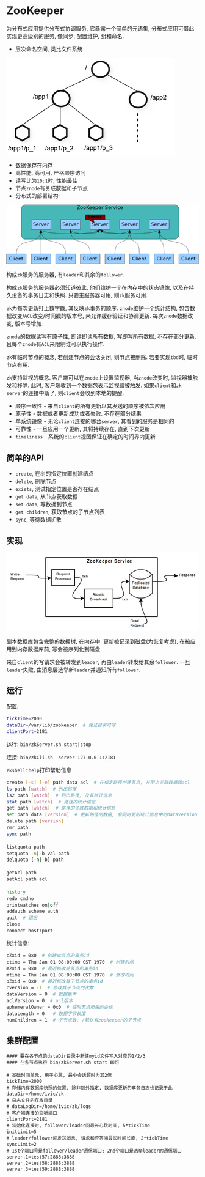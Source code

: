 # ZooKeeper

为分布式应用提供分布式协调服务, 它暴露一个简单的元语集, 分布式应用可借此实现更高级别的服务, 像同步, 配置维护, 组和命名.

* 层次命名空间, 类比文件系统

![zknamespace](../images/zk/zknamespace.jpg)

* 数据保存在内存
* 高性能, 高可用, 严格顺序访问
* 读写比为`10:1`时, 性能最佳
* 节点`znode`有关联数据和子节点
* 分布式的部署结构:

![zkservice](../images/zk/zkservice.jpg)

构成`zk`服务的服务器, 有`leader`和其余的`follower`.

构成`zk`服务的服务器必须知道彼此, 他们维护一个在内存中的状态镜像, 以及在持久设备的事务日志和快照. 只要主服务器可用, 则`zk`服务可用.

`zk`为每次更新打上数字戳, 其反映`zk`事务的顺序. `znode`维护一个统计结构, 包含数据改变/`ACL`改变/时间戳的版本号, 来允许缓存验证和协调更新. 每次`znode`数据改变, 版本号增加.

`znode`的数据读写有原子性, 即读即读所有数据, 写即写所有数据, 不存在部分更新. 且每个`znode`有`ACL`来限制谁可以执行操作.

`zk`有临时节点的概念, 若创建节点的会话关闭, 则节点被删除. 若要实现`tbd`时, 临时节点有用.

`zk`支持监视的概念. 客户端可以在`znode`上设置监视器, 当`znode`改变时, 监视器被触发和移除. 此时, 客户端收到一个数据包表示监视器被触发. 如果`client`和`zk server`的连接中断了, 则`client`会收到本地的提醒.

* 顺序一致性 - 来自`client`的所有更新以其发送的顺序被依次应用
* 原子性 - 数据或者更新成功或者失败. 不存在部分结果
* 单系统镜像 - 无论`client`连接的哪台`server`, 其看到的服务是相同的
* 可靠性 - 一旦应用一个更新, 其将持续存在, 直到下次更新
* `timeliness` - 系统的`client`视图保证在确定的时间界内更新

## 简单的API

* `create`, 在树的指定位置创建结点
* `delete`, 删除节点
* `exists`, 测试指定位置是否存在结点
* `get data`, 从节点获取数据
* `set data`, 写数据到节点
* `get children`, 获取节点的子节点列表
* `sync`, 等待数据扩散

## 实现

![zkcomponents](../images/zk/zkcomponents.jpg)

副本数据库包含完整的数据树, 在内存中. 更新被记录到磁盘(为恢复考虑), 在被应用到内存数据库前, 写会被序列化到磁盘.

来自`client`的写请求会被转发到`leader`, 再由`leader`转发给其余`follower`. 一旦`leader`失败, 由消息层选举新`leader`并通知所有`follower`.

## 运行

配置:

```sh
tickTime=2000
dataDir=/var/lib/zookeeper  # 保证目录可写
clientPort=2181
```

运行: `bin/zkServer.sh start|stop`

连接: `bin/zkCli.sh -server 127.0.0.1:2181`

`zkshell`: `help`打印帮助信息

```sh
create [-s] [-e] path data acl  # 在指定路径创建节点, 并附上关联数据和acl
ls path [watch]  # 列出路径
ls2 path [watch]  # 列出路径, 及其统计信息
stat path [watch]  # 路径的统计信息
get path [watch]  # 路径的关联数据和统计信息
set path data [version]  # 更新路径的数据, 会同时更新统计信息中的dataVersion
delete path [version]
rmr path
sync path

listquota path
setquota -n|-b val path
delquota [-n|-b] path

getAcl path
setAcl path acl

history
redo cmdno
printwatches on|off
addauth scheme auth
quit  # 退出
close
connect host:port
```

统计信息:

```sh
cZxid = 0x0  # 创建此节点的事务id
ctime = Thu Jan 01 08:00:00 CST 1970  # 创建时间
mZxid = 0x0  # 最近修改此节点的事务id
mtime = Thu Jan 01 08:00:00 CST 1970  # 修改时间
pZxid = 0x0  # 最近修改其子节点的事务id
cversion = -1  # 修改其子节点的次数
dataVersion = 0  # 数据版本
aclVersion = 0  # acl版本
ephemeralOwner = 0x0  # 临时节点所属的会话
dataLength = 0   # 数据字节长度
numChildren = 1  # 子节点数, /默认有zookeeper的子节点
```

## 集群配置

```config
#### 要在各节点的dataDir目录中新建myid文件写入对应的1/2/3
#### 在各节点执行 bin/zkServer.sh start 即可

# 基础时间单元, 用于心跳, 最小会话超时为其2倍
tickTime=2000
# 存储内存数据库快照的位置, 除非额外指定, 数据库更新的事务日志也记录于此
dataDir=/home/ivic/zk
# 日志文件的存放目录
# dataLogDir=/home/ivic/zk/logs
# 客户端连接的监听端口
clientPort=2181
# 初始化连接时, follower/leader间最长心跳时间, 5*tickTime
initLimit=5
# leader/follower间发送消息, 请求和应答间最长时间长度, 2*tickTime
syncLimit=2
# 1st个端口号是follower/leader通信端口; 2nd个端口是选举leader的通信端口
server.1=test57:2888:3888
server.2=test58:2888:3888
server.3=test59:2888:3888
```
